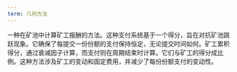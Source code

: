 ```yaml
---
term: 几何方法
---
```


一种在矿池中计算矿工报酬的方法。这种支付系统基于一个得分，旨在对抗矿池跳跃现象。它确保了每提交一份份额的支付保持恒定，无论提交时间如何。矿工累积得分，通过衰减因子计算，而支付则在周期结束时计算。它们与矿工的得分成比例。这种方法涉及矿工的变动和固定费用，并减少了每份份额支付的变动性。